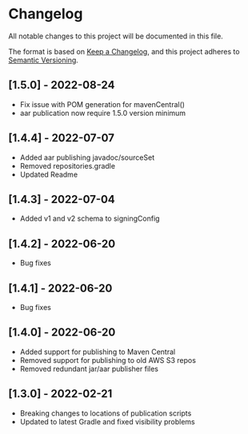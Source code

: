 # Changelog
All notable changes to this project will be documented in this file.

The format is based on [Keep a Changelog](https://keepachangelog.com/en/1.0.0/),
and this project adheres to [Semantic Versioning](https://semver.org/spec/v2.0.0.html).

## [1.5.0] - 2022-08-24

* Fix issue with POM generation for mavenCentral()
* aar publication now require 1.5.0 version minimum

## [1.4.4] - 2022-07-07

- Added aar publishing javadoc/sourceSet
- Removed repositories.gradle
- Updated Readme

## [1.4.3] - 2022-07-04

- Added v1 and v2 schema to signingConfig

## [1.4.2] - 2022-06-20

- Bug fixes

## [1.4.1] - 2022-06-20

- Bug fixes

## [1.4.0] - 2022-06-20

- Added support for publishing to Maven Central
- Removed support for publishing to old AWS S3 repos
- Removed redundant jar/aar publisher files

## [1.3.0] - 2022-02-21

- Breaking changes to locations of publication scripts
- Updated to latest Gradle and fixed visibility problems